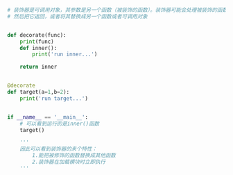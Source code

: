 
<BlogInfo title="1.装饰器" author="白日梦想猿" pv=0 read_times=0 pre_cost_time=0分19秒 category="函数装饰器和闭包" tag_list="['函数装饰器和闭包']" create_time="2022.03.11 19:53:53" update_time="2022.03.11 20:02:43" />

```python
# 装饰器是可调用对象，其参数是另一个函数（被装饰的函数）。装饰器可能会处理被装饰的函数，
# 然后把它返回，或者将其替换成另一个函数或者可调用对象


def decorate(func):
    print(func)
    def inner():
        print('run inner...')

    return inner


@decorate
def target(a=1,b=2):
    print('run target...')


if __name__ == '__main__':
    # 可以看到运行的是inner()函数
    target()

    '''
    因此可以看到装饰器的来个特性：
        1.能把被修饰的函数替换成其他函数
        2.装饰器在加载模块时立即执行
    '''

```
